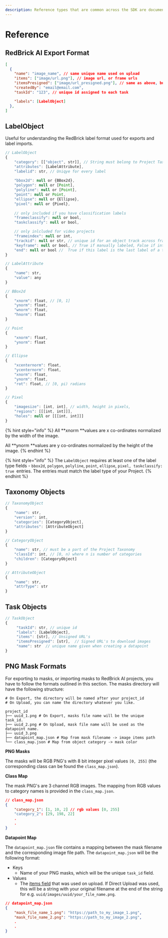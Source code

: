 ```yaml
---
description: Reference types that are common across the SDK are documented on this page.
---
```


# Reference

## RedBrick AI Export Format

```json
[
  {
    "name": "image_name", // same unique name used on upload
    "items": ["image/url.png"], // image url, or frame urls
    "itemsPresigned": ["image/url_presigned.png"], // same as above, but signed urls
    "createdBy": "email@email.com",
    "taskId": "123", // unique id assigned to each task

    "labels": [LabelObject]
  },
]
```

## LabelObject

Useful for understanding the RedBrick label format used for exports and label imports.&#x20;

```javascript
// LabelObject
{
    "category": [["object", str]], // String must belong to Project Taxonomy
    "attributes": [LabelAttribute],
    "labelid": str, // Uniqye for every label 
    
    "bbox2d": null or {BBox2d},
    "polygon": null or [Point],
    "polyline": null or [Point],
    "point": null or Point,
    "ellipse": null or {Ellipse},
    "pixel": null or {Pixel},
    
    // only included if you have classification labels    
    "frameclassify": null or bool,
    "taskclassify": null or bool,

    // only inlcluded for video projects
    "frameindex": null or int,
    "trackid": null or str, // unique id for an object track across frames
    "keyframe": null or bool, // True if manually labeled, False if interpolated
    "end": null or bool //  True if this label is the last label of a track.
}

// LabelAttribute
{
    "name": str,
    "value": any
}

// BBox2d
{
    "xnorm": float, // [0, 1]
    "ynorm": float,
    "wnorm": float,
    "hnorm": float 
}

// Point
{
    "xnorm": float,
    "ynorm": float
}

// Ellipse
{
    "xcenternorm": float,
    "ycenternorm": float,
    "xnorm": float,
    "ynorm": float,
    "rot": float, // [0, pi) radians
}

// Pixel 
{
    "imagesize": [int, int], // width, height in pixels,
    "regions": [[[int, int]]],
    "holes": null or [[[int, int]]]
}

```

{% hint style="info" %}
All **xnorm **values are x co-ordinates normalized by the width of the image.

All **ynorm **values are y co-ordinates normalized by the height of the image.&#x20;
{% endhint %}

{% hint style="info" %}
The `LabelObject` requires at least one of the label type fields  - `bbox2d`, `polygon`, `polyline`, `point`, `ellipse`, `pixel, taskclassify: true `entries. The entries must match the label type of your Project.
{% endhint %}

## Taxonomy Objects

```javascript
// TaxonomyObject
{
    "name": str,
    "version": int,
    "categories": [CategoryObject],
    "attributes": [AttributeObject]
}

// CategoryObject
{
    "name": str, // must be a part of the Project Taxonomy
    "classId": int, // [0, n) where n is number of categories
    "children": [CategoryObject]
}

// AttributeObject
{
    "name": str,
    "attrType": str
}
```

## Task Objects

```javascript
// TaskObject
{
     "taskId": str, // unique id
     "labels": [LabelObject],  
     "items": [str], // Unsigned URL's 
     "itemsPresigned": [str],  // Signed URL's to download images
     "name": str  // unique name given when creating a datapoint
}
```

## PNG Mask Formats

For exporting to masks, or importing masks to RedBrick AI projects, you have to follow the formats outlined in this section. The masks directory will have the following structure:

```shell
# On Export, the directory will be named after your project_id
# On Upload, you can name the directory whatever you like. 

project_id 
├── uuid_1.png # On Export, masks file name will be the unique task_id. 
├── uuid_2.png # On Upload, mask file name will be used as the datapoint name.
├── uuid_3.png
├── datapoint_map.json # Map from mask filename -> image items path
└── class_map.json # Map from object category -> mask color
```

**PNG Masks**

The masks will be RGB PNG's with 8 bit integer pixel values `[0, 255]` (the corresponding class can be found the `class_map.json`).&#x20;

**Class Map**

The mask PNG's are 3 channel RGB images. The mapping from RGB values to category names is provided in the `class_map.json`.&#x20;

```json
// class_map.json
{
    "category_1": [1, 10, 2] // rgb values [0, 255]
    "category_2": [29, 198, 22]
    .
    .
}
```

**Datapoint Map**

The `datapoint_map.json` file contains a mapping between the mask filename and the corresponding image file path. The `datapoint_map.json` will be the following format:&#x20;

* Keys
  * Name of your PNG masks, which will be the unique `task_id` field.
* Values
  * &#x20;The [items field](../projects/importing-data/#items-list) that was used on upload. If Direct Upload was used, this will be a string with your original filename at the end of the string for e.g. `uuid/images/uuid/your_file_name.png`.

```json
// datapoint_map.json
{
    "mask_file_name_1.png": "https://path_to_my_image_1.png", 
    "mask_file_name_2.png": "https://path_to_my_image_2.png", 
    .
    .
}
```

